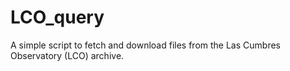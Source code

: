 # LCO_query
A simple script to fetch and download files from the Las Cumbres Observatory (LCO) archive.
